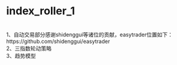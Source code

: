 # index_roller_1
</br>
1、自动交易部分感谢shidenggui等诸位的贡献，easytrader位置如下：https://github.com/shidenggui/easytrader</br>
2、三指数轮动策略</br>
3、趋势模型</br>



